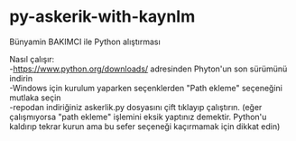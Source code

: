 # py-askerik-with-kaynIm
Bünyamin BAKIMCI ile Python alıştırması

Nasıl çalışır:  
-https://www.python.org/downloads/ adresinden Phyton'un son sürümünü indirin  
-Windows için kurulum yaparken seçenklerden "Path ekleme" seçeneğini mutlaka seçin  
-repodan indiriğiniz askerlik.py dosyasını çift tıklayıp çalıştırın. (eğer çalışmıyorsa "path ekleme" işlemini eksik yaptınız demektir. Python'u kaldırıp tekrar kurun ama bu sefer seçeneği kaçırmamak için dikkat edin)  
